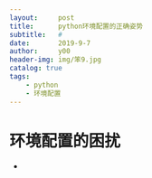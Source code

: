 ```yaml
---
layout:     post
title:      python环境配置的正确姿势
subtitle:   #
date:       2019-9-7
author:     y00
header-img: img/笨9.jpg
catalog: true
tags:
    - python
    - 环境配置
---
```


# 环境配置的困扰
* 
